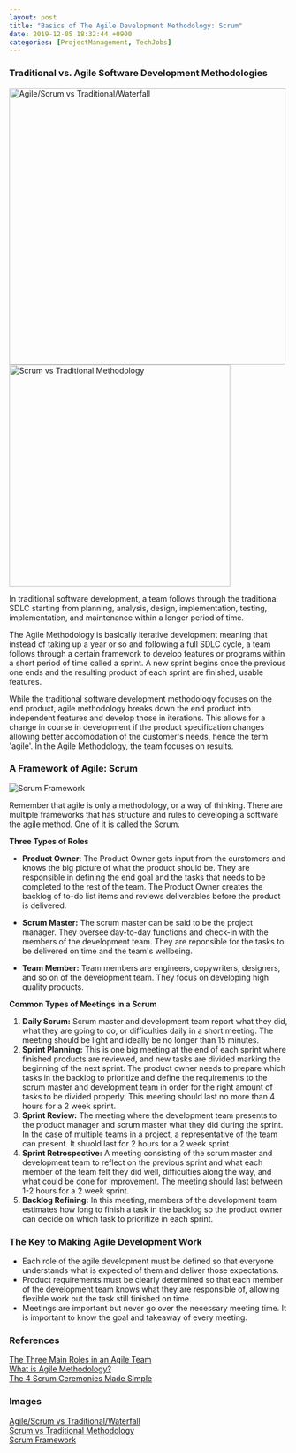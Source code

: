 ```yaml
---
layout: post
title: "Basics of The Agile Development Methodology: Scrum"
date: 2019-12-05 18:32:44 +0900
categories: [ProjectManagement, TechJobs]
---
```


### Traditional vs. Agile Software Development Methodologies

<img src="https://i.pinimg.com/originals/bc/89/69/bc896937201b696beef56feb1c4adb19.jpg" alt="Agile/Scrum vs Traditional/Waterfall" width="500px" display="inline-block" />
<img src="https://scontent-nrt1-1.xx.fbcdn.net/v/t1.0-9/14344304_1397070920321959_3431169010133890617_n.png?_nc_cat=109&_nc_ohc=HCZNuErDT4EAQlKI8QEoiEtnuX5aZz6oMb4zKEoIisOg1CNo_spHO1-Tw&_nc_ht=scontent-nrt1-1.xx&oh=4cee1de44034dbf10e88a3b7e79b680b&oe=5E7FDEBC" alt="Scrum vs Traditional Methodology" width="400px" display="inline-block"  />

In traditional software development, a team follows through the traditional SDLC starting from planning, analysis, design, implementation, testing, implementation, and maintenance within a longer period of time.

The Agile Methodology is basically iterative development meaning that instead of taking up a year or so and following a full SDLC cycle, a team follows through a certain framework to develop features or programs within a short period of time called a sprint. A new sprint begins once the previous one ends and the resulting product of each sprint are finished, usable features.

While the traditional software development methodology focuses on the end product, agile methodology breaks down the end product into independent features and develop those in iterations. This allows for a change in course in development if the product specification changes allowing better accomodation of the customer's needs, hence the term 'agile'. In the Agile Methodology, the team focuses on results.

### A Framework of Agile: Scrum

![Scrum Framework](https://image.slidesharecdn.com/mobileacademyagilelean-140518125420-phpapp01/95/agile-and-lean-practices-the-mobile-academy-12-638.jpg?cb=1400562822)

Remember that agile is only a methodology, or a way of thinking. There are multiple frameworks that has structure and rules to developing a software the agile method. One of it is called the Scrum.

**Three Types of Roles**

- **Product Owner**: The Product Owner gets input from the curstomers and knows the big picture of what the product should be. They are responsible in defining the end goal and the tasks that needs to be completed to the rest of the team. The Product Owner creates the backlog of to-do list items and reviews deliverables before the product is delivered.

- **Scrum Master:** The scrum master can be said to be the project manager. They oversee day-to-day functions and check-in with the members of the development team. They are reponsible for the tasks to be delivered on time and the team's wellbeing.

- **Team Member:** Team members are engineers, copywriters, designers, and so on of the development team. They focus on developing high quality products.

**Common Types of Meetings in a Scrum**

1. **Daily Scrum:** Scrum master and development team report what they did, what they are going to do, or difficulties daily in a short meeting. The meeting should be light and ideally be no longer than 15 minutes.
2. **Sprint Planning:** This is one big meeting at the end of each sprint where finished products are reviewed, and new tasks are divided marking the beginning of the next sprint. The product owner needs to prepare which tasks in the backlog to prioritize and define the requirements to the scrum master and development team in order for the right amount of tasks to be divided properly. This meeting should last no more than 4 hours for a 2 week sprint.
3. **Sprint Review:** The meeting where the development team presents to the product manager and scrum master what they did during the sprint. In the case of multiple teams in a project, a representative of the team can present. It shuold last for 2 hours for a 2 week sprint.
4. **Sprint Retrospective:** A meeting consisting of the scrum master and development team to reflect on the previous sprint and what each member of the team felt they did well, difficulties along the way, and what could be done for improvement. The meeting should last between 1-2 hours for a 2 week sprint.
5. **Backlog Refining:** In this meeting, members of the development team estimates how long to finish a task in the backlog so the product owner can decide on which task to prioritize in each sprint.

### The Key to Making Agile Development Work

- Each role of the agile development must be defined so that everyone understands what is expected of them and deliver those expectations.
- Product requirements must be clearly determined so that each member of the development team knows what they are responsible of, allowing flexible work but the task still finished on time.
- Meetings are important but never go over the necessary meeting time. It is important to know the goal and takeaway of every meeting.

### References

[The Three Main Roles in an Agile Team](https://redbooth.com/blog/main-roles-agile-team)<br/>
[What is Agile Methodology?](https://softwareengineering.stackexchange.com/questions/15928/what-is-agile-methodology)<br/>
[The 4 Scrum Ceremonies Made Simple](https://medium.com/ideas-by-crema/the-4-scrum-ceremonies-made-simple-a-quick-guide-to-scrum-meetings-ea91fe604d88)

### Images

[Agile/Scrum vs Traditional/Waterfall](https://i.pinimg.com/originals/bc/89/69/bc896937201b696beef56feb1c4adb19.jpg)<br/>
[Scrum vs Traditional Methodology](https://scontent-nrt1-1.xx.fbcdn.net/v/t1.0-9/14344304_1397070920321959_3431169010133890617_n.png?_nc_cat=109&_nc_ohc=HCZNuErDT4EAQlKI8QEoiEtnuX5aZz6oMb4zKEoIisOg1CNo_spHO1-Tw&_nc_ht=scontent-nrt1-1.xx&oh=4cee1de44034dbf10e88a3b7e79b680b&oe=5E7FDEBC)<br/>
[Scrum Framework](https://image.slidesharecdn.com/mobileacademyagilelean-140518125420-phpapp01/95/agile-and-lean-practices-the-mobile-academy-12-638.jpg?cb=1400562822)
